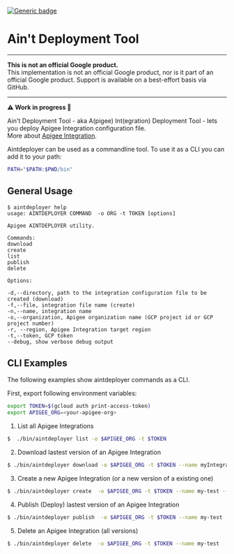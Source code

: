 [![Generic badge](https://img.shields.io/badge/status-work--in--progress-green.svg)](https://shields.io/) 


# Ain't Deployment Tool 

***

**This is not an official Google product.**<BR>This implementation is not an official Google product, nor is it part of an official Google product. Support is available on a best-effort basis via GitHub.

***

**:warning: Work in progress  :construction:**

Ain't Deployment Tool - aka A(pigee) Int(egration) Deployment Tool - lets you deploy Apigee Integration configuration file. <BR>More about [Apigee Integration](https://cloud.google.com/apigee/docs/api-platform/integration/what-is-apigee-integration).

Aintdeployer can be used as a commandline tool. To use it as a CLI you can add it to your path:


```sh
PATH="$PATH:$PWD/bin"
```

## General Usage

```text
$ aintdeployer help
usage: AINTDEPLOYER COMMAND  -o ORG -t TOKEN [options]

Apigee AINTDEPLOYER utility.

Commands:
download
create
list
publish
delete

Options:

-d,--directory, path to the integration configuration file to be created (download)
-f,--file, integration file name (create)
-n,--name, integration name 
-o,--organization, Apigee organization name (GCP project id or GCP project number)
-r, --region, Apigee Integration target region
-t,--token, GCP token 
--debug, show verbose debug output
```

## CLI Examples

The following examples show aintdeployer commands as a CLI.


First, export following environment variables:

```sh
export TOKEN=$(gcloud auth print-access-token)
export APIGEE_ORG=<your-apigee-org>
````

1. List all Apigee Integrations

```sh
$  ./bin/aintdeployer list -o $APIGEE_ORG -t $TOKEN 
```

2. Download lastest version of an Apigee Integration

```sh
$ ./bin/aintdeployer download -o $APIGEE_ORG -t $TOKEN --name myIntegration
```

3. Create a new Apigee Integration (or a new version of a existing one)

```sh
$ ./bin/aintdeployer create  -o $APIGEE_ORG -t $TOKEN --name my-test --file ./integration/new.json 
 ```

4. Publish (Deploy) lastest version of an Apigee Integration

```sh
$ ./bin/aintdeployer publish  -o $APIGEE_ORG -t $TOKEN --name my-test 
 ```

5. Delete an Apigee Integration (all versions)

```sh
$ ./bin/aintdeployer delete  -o $APIGEE_ORG -t $TOKEN --name my-test
 ```
